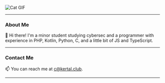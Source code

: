 ![Cat GIF]([https://c.tenor.com/wmdZRrMdcVMAAAAd/cat-wisky-chill.gif](https://tenor.com/view/anime-robot-aesthetic-gif-14885031))

---

### About Me

👋 Hi there! I'm a minor student studying cybersec and a programmer with experience in PHP, Kotlin, Python, C, and a little bit of JS and TypeScript. 

---

### Contact Me

📫 You can reach me at [c@kertal.club](mailto:c@kertal.club).
 
---
